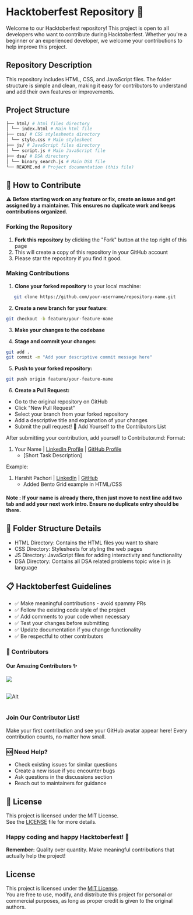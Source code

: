 # Hacktoberfest Repository 🎃

Welcome to our Hacktoberfest repository! This project is open to all developers who want to contribute during Hacktoberfest. Whether you're a beginner or an experienced developer, we welcome your contributions to help improve this project.

## Repository Description

This repository includes HTML, CSS, and JavaScript files. The folder structure is simple and clean, making it easy for contributors to understand and add their own features or improvements.

## Project Structure
```bash
├── html/ # html files directory
│ └── index.html # Main html file
├── css/ # CSS stylesheets directory
│ └── style.css # Main stylesheet
├── js/ # JavaScript files directory
│ └── script.js # Main JavaScript file
├── dsa/ # DSA directory
│ └── binary_search.js # Main DSA file
└── README.md # Project documentation (this file)
```

## 🚀 How to Contribute

⚠️ **Before starting work on any feature or fix, create an issue and get assigned by a maintainer. This ensures no duplicate work and keeps contributions organized.**


### Forking the Repository

1. **Fork this repository** by clicking the "Fork" button at the top right of this page
2. This will create a copy of this repository in your GitHub account
3. Please star the repository if you find it good.

### Making Contributions

1. **Clone your forked repository** to your local machine:
```bash
   git clone https://github.com/your-username/repository-name.git
```
2. **Create a new branch for your feature**:

```bash
git checkout -b feature/your-feature-name
```
3. **Make your changes to the codebase**

4. **Stage and commit your changes:**

```bash
git add .
git commit -m "Add your descriptive commit message here"
```
5. **Push to your forked repository:**

```bash
git push origin feature/your-feature-name
```
6. **Create a Pull Request:**

- Go to the original repository on GitHub
- Click "New Pull Request"
- Select your branch from your forked repository
- Add a descriptive title and explanation of your changes
- Submit the pull request!
🧾 Add Yourself to the Contributors List

After submitting your contribution, add yourself to Contributor.md:
Format:
1. Your Name | [LinkedIn Profile](https://www.linkedin.com/in/your-profile) | [GitHub Profile](https://github.com/your-username) 
    - [Short Task Description]

Example:
1. Harshit Pachori | [LinkedIn](https://www.linkedin.com/in/harshitpachori) | [GitHub](https://github.com/HarshitPachori) 
    - Added Bento Grid example in HTML/CSS

#### **Note :** If your name is already there, then just move to next line add two tab  and add your next work intro. Ensure no duplicate entry should be there.

## 📁 Folder Structure Details
- HTML Directory: Contains the HTML files you want to share
- CSS Directory: Stylesheets for styling the web pages
- JS Directory: JavaScript files for adding interactivity and functionality
- DSA Directory: Contains all DSA related problems topic wise in js language

## 📋 Hacktoberfest Guidelines
- ✅ Make meaningful contributions - avoid spammy PRs
- ✅ Follow the existing code style of the project
- ✅ Add comments to your code when necessary
- ✅ Test your changes before submitting
- ✅ Update documentation if you change functionality
- ✅ Be respectful to other contributors


### 👥 Contributors
#### **Our Amazing Contributors ✨** <br>

<a href="https://github.com/HarshitPachori/Hacktoberfest-Html_CSS_JS/graphs/contributors">
  <img src="https://contrib.rocks/image?repo=HarshitPachori/Hacktoberfest-Html_CSS_JS&anon=1"/>
</a>
<br>
<br>

![Alt](https://repobeats.axiom.co/api/embed/e7ba80a6b0171e01f8181c48f77a2db32b3bbd94.svg)
<br>
<br>
### **Join Our Contributor List!** <br>
Make your first contribution and see your GitHub avatar appear here! Every contribution counts, no matter how small.


### 🆘 Need Help?
- Check existing issues for similar questions
- Create a new issue if you encounter bugs
- Ask questions in the discussions section
- Reach out to maintainers for guidance
## 📜 License

This project is licensed under the MIT License.  
See the [LICENSE](./LICENSE) file for more details.


### Happy coding and happy Hacktoberfest! 🎃

**Remember:** Quality over quantity. Make meaningful contributions that actually help the project!

## License

This project is licensed under the [MIT License](LICENSE).  
You are free to use, modify, and distribute this project for personal or commercial purposes, as long as proper credit is given to the original authors.
